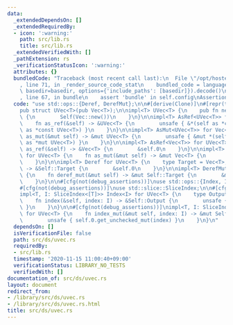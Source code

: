 ```yaml
---
data:
  _extendedDependsOn: []
  _extendedRequiredBy:
  - icon: ':warning:'
    path: src/lib.rs
    title: src/lib.rs
  _extendedVerifiedWith: []
  _pathExtension: rs
  _verificationStatusIcon: ':warning:'
  attributes: {}
  bundledCode: "Traceback (most recent call last):\n  File \"/opt/hostedtoolcache/Python/3.9.0/x64/lib/python3.9/site-packages/onlinejudge_verify/documentation/build.py\"\
    , line 71, in _render_source_code_stat\n    bundled_code = language.bundle(stat.path,\
    \ basedir=basedir, options={'include_paths': [basedir]}).decode()\n  File \"/opt/hostedtoolcache/Python/3.9.0/x64/lib/python3.9/site-packages/onlinejudge_verify/languages/user_defined.py\"\
    , line 67, in bundle\n    assert 'bundle' in self.config\nAssertionError\n"
  code: "use std::ops::{Deref, DerefMut};\n\n#[derive(Clone)]\n#[repr(transparent)]\n\
    pub struct UVec<T>(pub Vec<T>);\n\nimpl<T> UVec<T> {\n    pub fn new() -> Self\
    \ {\n        Self(Vec::new())\n    }\n}\n\nimpl<T> AsRef<UVec<T>> for Vec<T> {\n\
    \    fn as_ref(&self) -> &UVec<T> {\n        unsafe { &*(self as *const Vec<T>\
    \ as *const UVec<T>) }\n    }\n}\n\nimpl<T> AsMut<UVec<T>> for Vec<T> {\n    fn\
    \ as_mut(&mut self) -> &mut UVec<T> {\n        unsafe { &mut *(self as *mut Vec<T>\
    \ as *mut UVec<T>) }\n    }\n}\n\nimpl<T> AsRef<Vec<T>> for UVec<T> {\n    fn\
    \ as_ref(&self) -> &Vec<T> {\n        &self.0\n    }\n}\n\nimpl<T> AsMut<Vec<T>>\
    \ for UVec<T> {\n    fn as_mut(&mut self) -> &mut Vec<T> {\n        &mut self.0\n\
    \    }\n}\n\nimpl<T> Deref for UVec<T> {\n    type Target = Vec<T>;\n    fn deref(&self)\
    \ -> &Self::Target {\n        &self.0\n    }\n}\n\nimpl<T> DerefMut for UVec<T>\
    \ {\n    fn deref_mut(&mut self) -> &mut Self::Target {\n        &mut self.0\n\
    \    }\n}\n\n#[cfg(not(debug_assertions))]\nuse std::ops::{Index, IndexMut};\n\
    #[cfg(not(debug_assertions))]\nuse std::slice::SliceIndex;\n\n#[cfg(not(debug_assertions))]\n\
    impl<T, I: SliceIndex<[T]>> Index<I> for UVec<T> {\n    type Output = I::Output;\n\
    \    fn index(&self, index: I) -> &Self::Output {\n        unsafe { self.0.get_unchecked(index)\
    \ }\n    }\n}\n\n#[cfg(not(debug_assertions))]\nimpl<T, I: SliceIndex<[T]>> IndexMut<I>\
    \ for UVec<T> {\n    fn index_mut(&mut self, index: I) -> &mut Self::Output {\n\
    \        unsafe { self.0.get_unchecked_mut(index) }\n    }\n}\n"
  dependsOn: []
  isVerificationFile: false
  path: src/ds/uvec.rs
  requiredBy:
  - src/lib.rs
  timestamp: '2020-11-15 11:00:40+09:00'
  verificationStatus: LIBRARY_NO_TESTS
  verifiedWith: []
documentation_of: src/ds/uvec.rs
layout: document
redirect_from:
- /library/src/ds/uvec.rs
- /library/src/ds/uvec.rs.html
title: src/ds/uvec.rs
---
```

